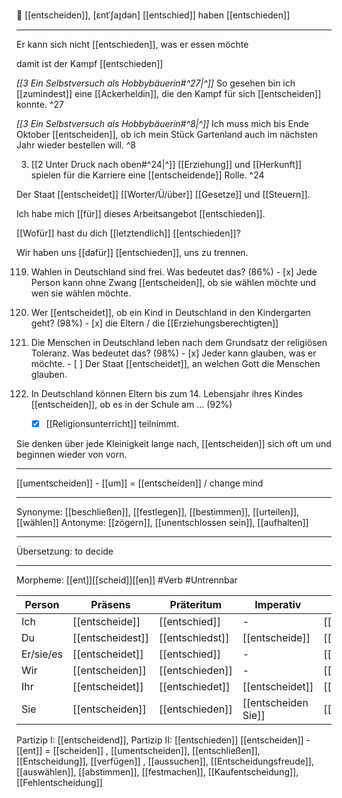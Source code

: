 🤔 [[entscheiden]], [ɛntˈʃaɪ̯dən]
[[entschied]]
haben [[entschieden]]

---
Er kann sich nicht [[entschieden]], was er essen möchte 

damit ist der Kampf [[entschieden]] 

*[[3  Ein Selbstversuch als Hobbybäuerin#^27|^]]* So gesehen bin ich [[zumindest]] eine [[Ackerheldin]], die den Kampf für sich [[entscheiden]] konnte. ^27

*[[3  Ein Selbstversuch als Hobbybäuerin#^8|^]]* Ich muss mich bis Ende Oktober [[entscheiden]], ob ich mein Stück Gartenland auch im nächsten Jahr wieder bestellen will. ^8

3.	[[2 Unter Druck nach oben#^24|^]] [[Erziehung]] und [[Herkunft]] spielen für die Karriere eine [[entscheidende]] Rolle. ^24

Der Staat [[entscheidet]] [[Worter/Ü/über]] [[Gesetze]] und [[Steuern]].

Ich habe mich [[für]] dieses Arbeitsangebot [[entschieden]].  

[[Wofür]] hast du dich [[letztendlich]] [[entschieden]]?  

Wir haben uns [[dafür]] [[entschieden]], uns zu trennen.

119. Wahlen in Deutschland sind frei. Was bedeutet das? (86%)
	- [x] Jede Person kann ohne Zwang [[entscheiden]], ob sie wählen möchte und wen sie wählen möchte.

242. Wer [[entscheidet]], ob ein Kind in Deutschland in den Kindergarten geht? (98%)
	- [x] die Eltern / die [[Erziehungsberechtigten]]

292. Die Menschen in Deutschland leben nach dem Grundsatz der religiösen Toleranz. Was bedeutet das? (98%)
	- [x] Jeder kann glauben, was er möchte.
	- [ ] Der Staat [[entscheidet]], an welchen Gott die Menschen glauben.

2. In Deutschland können Eltern bis zum 14. Lebensjahr ihres Kindes [[entscheiden]], ob es in der Schule am … (92%)
	- [x] [[Religionsunterricht]] teilnimmt.

Sie denken über jede Kleinigkeit lange nach, [[entscheiden]] sich oft um und beginnen wieder von vorn. 

---
[[umentscheiden]] - [[um]] = [[entscheiden]] / change mind

---
Synonyme: [[beschließen]], [[festlegen]], [[bestimmen]], [[urteilen]], [[wählen]]
Antonyme: [[zögern]], [[unentschlossen sein]], [[aufhalten]]

---
Übersetzung: to decide

---
Morpheme: [[ent]][[scheid]][[en]]
 #Verb  #Untrennbar

| Person    | Präsens          | Präteritum      | Imperativ           | Konjunktiv I     | Konjunktiv II    |
| --------- | ---------------- | --------------- | ------------------- | ---------------- | ---------------- |
| Ich       | [[entscheide]]   | [[entschied]]   | -                   | [[entscheide]]   | [[entschieden]]  |
| Du        | [[entscheidest]] | [[entschiedst]] | [[entscheide]]      | [[entscheidest]] | [[entschiedest]] |
| Er/sie/es | [[entscheidet]]  | [[entschied]]   | -                   | [[entscheide]]   | [[entschieden]]  |
| Wir       | [[entscheiden]]  | [[entschieden]] | -                   | [[entscheiden]]  | [[entschieden]]  |
| Ihr       | [[entscheidet]]  | [[entschiedet]] | [[entscheidet]]     | [[entscheidet]]  | [[entschiedet]]  |
| Sie       | [[entscheiden]]  | [[entschieden]] | [[entscheiden Sie]] | [[entscheiden]]  | [[entschieden]]  |

Partizip I: [[entscheidend]], Partizip II: [[entschieden]]
[[entscheiden]] - [[ent]] = [[scheiden]]
, [[umentscheiden]], [[entschließen]], [[Entscheidung]], [[verfügen]]
, [[aussuchen]], [[Entscheidungsfreude]], [[auswählen]], [[abstimmen]], [[festmachen]], [[Kaufentscheidung]], [[Fehlentscheidung]]